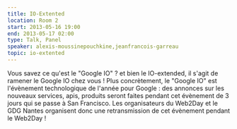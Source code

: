 ```yaml
---
title: IO-Extented
location: Room 2
start: 2013-05-16 19:00
end: 2013-05-17 02:00
type: Talk, Panel
speaker: alexis-moussinepouchkine,jeanfrancois-garreau
topic: io-extented
---
```

Vous savez ce qu'est le "Google IO" ? et bien le IO-extended, il s'agit de ramener le Google IO chez vous ! Plus concrètement, le "Google IO" est l'évènement technologique de l'année pour Google : des annonces sur les nouveaux services, apis, produits seront faites pendant cet évènement de 3 jours qui se passe à San Francisco. Les organisateurs du Web2Day et le GDG Nantes organisent donc une retransmission de cet évènement pendant le Web2Day !